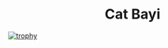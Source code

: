 <p>
    <h1 align="center">Cat Bayi</h1>
</p>

[![trophy](https://github-profile-trophy.vercel.app/?username=Bayi-Cat&theme=onedark)](https://github.com/ryo-ma/github-profile-trophy)
